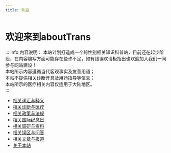 ```yaml
---
title: 欢迎
---
```

# 欢迎来到aboutTrans
::: info 内容说明：
本站计划打造成一个跨性别相关知识科普站，目前还在起步阶段，在内容编写方面可能存在些许不足，如有错误欢请极指出也欢迎加入我们一同参与网站建设！  
本站所示内容遵循当代客观事实及友善用语；  
本站不提供相关诊断开具及用药指导等信息；  
本站所示的医疗相关内容仅适用于大陆地区。  
:::
* [相关词汇与释义](/document/definition.md)  
* [相关诊断与医疗](/document/medical.md)  
* [相关政策与法规](/document/regulation.md)  
* [相关国际纪念日](/document/day.md)  
* [相关调研与资料](/document/research.md)  
* [相关误区与问答](/document/Q&A.md)  
* [相关文章与报道](/document/publish.md)  
* [关于本站](/document/about.md)  
